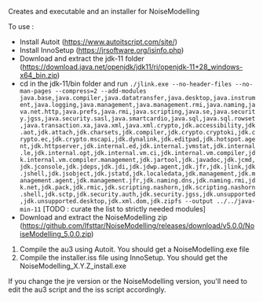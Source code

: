 Creates and executable and an installer for NoiseModelling

To use :

- Install Autoit (https://www.autoitscript.com/site/)
- Install InnoSetup (https://jrsoftware.org/isinfo.php)
- Download and extract the jdk-11 folder (https://download.java.net/openjdk/jdk11/ri/openjdk-11+28_windows-x64_bin.zip)
- cd in the jdk-11/bin folder and run `./jlink.exe --no-header-files --no-man-pages --compress=2 --add-modules java.base,java.compiler,java.datatransfer,java.desktop,java.instrument,java.logging,java.management,java.management.rmi,java.naming,java.net.http,java.prefs,java.rmi,java.scripting,java.se,java.security.jgss,java.security.sasl,java.smartcardio,java.sql,java.sql.rowset,java.transaction.xa,java.xml,java.xml.crypto,jdk.accessibility,jdk.aot,jdk.attach,jdk.charsets,jdk.compiler,jdk.crypto.cryptoki,jdk.crypto.ec,jdk.crypto.mscapi,jdk.dynalink,jdk.editpad,jdk.hotspot.agent,jdk.httpserver,jdk.internal.ed,jdk.internal.jvmstat,jdk.internal.le,jdk.internal.opt,jdk.internal.vm.ci,jdk.internal.vm.compiler,jdk.internal.vm.compiler.management,jdk.jartool,jdk.javadoc,jdk.jcmd,jdk.jconsole,jdk.jdeps,jdk.jdi,jdk.jdwp.agent,jdk.jfr,jdk.jlink,jdk.jshell,jdk.jsobject,jdk.jstatd,jdk.localedata,jdk.management,jdk.management.agent,jdk.management.jfr,jdk.naming.dns,jdk.naming.rmi,jdk.net,jdk.pack,jdk.rmic,jdk.scripting.nashorn,jdk.scripting.nashorn.shell,jdk.sctp,jdk.security.auth,jdk.security.jgss,jdk.unsupported,jdk.unsupported.desktop,jdk.xml.dom,jdk.zipfs --output ../../java-min-11` [TODO : curate the list to strictly needed modules]
- Download and extract the NoiseModelling zip (https://github.com/Ifsttar/NoiseModelling/releases/download/v5.0.0/NoiseModelling_5.0.0.zip)

1. Compile the au3 using Autoit. You should get a NoiseModelling.exe file
2. Compile the installer.iss file using InnoSetup. You should get the NoiseModelling_X.Y.Z_install.exe

If you change the jre version or the NoiseModelling version, you'll need to edit the au3 script and the iss script accordingly.

